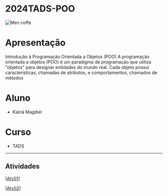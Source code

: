 # 2024TADS-POO

![Men coffe](https://media3.giphy.com/media/v1.Y2lkPTc5MGI3NjExYjM2bmo5Nnoyd3ZhbHRwMzZ3YzFpcWNlODZzZDhvZ2V5MGxmeTNuayZlcD12MV9pbnRlcm5hbF9naWZfYnlfaWQmY3Q9Zw/iiJ870TcI3PZKxatzS/giphy.gif)

# Apresentação
Introdução à Programação Orientada a Objetos (POO)
A programação orientada a objetos (POO) é um paradigma de programação que utiliza "objetos" para designar entidades do mundo real. Cada objeto possui características, chamadas de atributos, e comportamentos, chamados de métodos
# Aluno
* Kainã Magdiel

# Curso
* TADS

<hr>

## Atividades 

[[Atv01]()]

[[Atv02]()]

